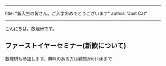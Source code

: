
---

title: "新入生の皆さん。ご入学おめでとうございます"
author: "Just Cat"

---

こんにちは。数理研です。

## ファーストイヤーセミナー(新歓について)

数理研も参加します。興味のある方は顧問かict labまで
